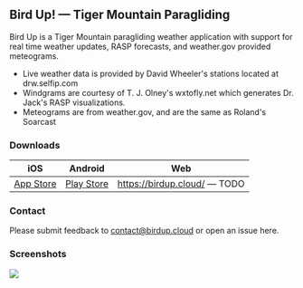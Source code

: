 ## Bird Up! — Tiger Mountain Paragliding

Bird Up is a Tiger Mountain paragliding weather application with support for real time weather updates, RASP forecasts, and weather.gov provided meteograms.

- Live weather data is provided by David Wheeler's stations located at drw.selfip.com
- Windgrams are courtesy of T. J. Olney's wxtofly.net which generates Dr. Jack's RASP visualizations.
- Meteograms are from weather.gov, and are the same as Roland's Soarcast

### Downloads

| iOS | Android | Web |
|-----|---------|-----|
| [App Store](https://apps.apple.com/us/app/bird-up-soarcast/id1645894330) | [Play Store](https://play.google.com/store/apps/details?id=io.github.rchowell.birdup) | https://birdup.cloud/ — TODO |

### Contact

Please submit feedback to contact@birdup.cloud or open an issue here.

### Screenshots

![](https://i.imgur.com/ZvLjxec.png)

